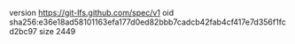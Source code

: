 version https://git-lfs.github.com/spec/v1
oid sha256:e36e18ad58101163efa177d0ed82bbb7cadcb42fab4cf417e7d356f1fcd2bc97
size 2449
